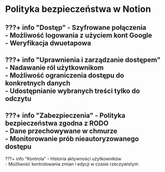 # Polityka bezpieczeństwa w Notion

???+ info "Dostęp"
    - Szyfrowane połączenia  
    - Możliwość logowania z użyciem kont Google  
    - Weryfikacja dwuetapowa  
---
???+ info "Uprawnienia i zarządzanie dostępem"
    - Nadawanie ról użytkownikom  
    - Możliwość ograniczenia dostępu do konkretnych danych  
    - Udostępnianie wybranych treści tylko do odczytu  
---
???+ info "Zabezpieczenia"
    - Polityka bezpieczeństwa zgodna z RODO  
    - Dane przechowywane w chmurze  
    - Monitorowanie prób nieautoryzowanego dostępu  
---
???+ info "Kontrola"
    - Historia aktywności użytkowników  
    - Możliwość kontrolowania zmian i edycji w czasie rzeczywistym
